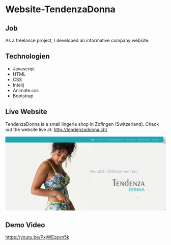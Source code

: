 # Website-TendenzaDonna

## Job
As a freelance project, I developed an informative company website. 

## Technologien
- Javascript
- HTML
- CSS
- Intelij
- Animate.css
- Bootstrap

## Live Website
TendenzaDonna is a small lingerie shop in Zofingen (Switzerland).
Check out the website live at: http://tendenzadonna.ch/

![Screenshot Website](Screenshot.jpg)

## Demo Video
https://youtu.be/PxjWEozvn5k


